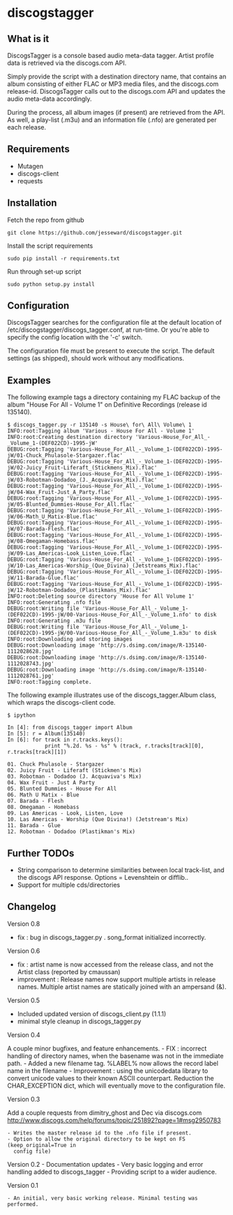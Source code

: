 # discogstagger

## What is it

DiscogsTagger is a console based audio meta-data tagger. Artist profile data is 
retrieved via the discogs.com API.

Simply provide the script with a destination directory name, that contains an
album consisting of either FLAC or MP3 media files, and the discogs.com 
release-id. DiscogsTagger calls out to the discogs.com API and updates the
audio meta-data accordingly.

During the process, all album images (if present) are retrieved from the API. 
As well, a play-list (.m3u) and an information file (.nfo) are generated per
each release.

## Requirements

* Mutagen 
* discogs-client 
* requests

## Installation 

Fetch the repo from github
```
git clone https://github.com/jesseward/discogstagger.git
```

Install the script requirements
```
sudo pip install -r requirements.txt
```

Run through set-up script
```
sudo python setup.py install
```

## Configuration 

DiscogsTagger searches for the configuration file at the default location of
/etc/discogstagger/discogs_tagger.conf, at run-time. Or you're able to specify the config 
location with the '-c' switch.

The configuration file must be present to execute the script. The default 
settings (as shipped), should work without any modifications.

## Examples

The following example tags a directory containing my FLAC backup of the album
"House For All - Volume 1" on Definitive Recordings (release id 135140).

```
$ discogs_tagger.py -r 135140 -s House\ for\ All\ Volume\ 1
INFO:root:Tagging album 'Various - House For All - Volume 1'
INFO:root:Creating destination directory 'Various-House_For_All_-_Volume_1-(DEF022CD)-1995-jW'
DEBUG:root:Tagging 'Various-House_For_All_-_Volume_1-(DEF022CD)-1995-jW/01-Chuck_Phulasole-Stargazer.flac'
DEBUG:root:Tagging 'Various-House_For_All_-_Volume_1-(DEF022CD)-1995-jW/02-Juicy_Fruit-Liferaft_(Stickmens_Mix).flac'
DEBUG:root:Tagging 'Various-House_For_All_-_Volume_1-(DEF022CD)-1995-jW/03-Robotman-Dodadoo_(J._Acquavivas_Mix).flac'
DEBUG:root:Tagging 'Various-House_For_All_-_Volume_1-(DEF022CD)-1995-jW/04-Wax_Fruit-Just_A_Party.flac'
DEBUG:root:Tagging 'Various-House_For_All_-_Volume_1-(DEF022CD)-1995-jW/05-Blunted_Dummies-House_For_All.flac'
DEBUG:root:Tagging 'Various-House_For_All_-_Volume_1-(DEF022CD)-1995-jW/06-Math_U_Matix-Blue.flac'
DEBUG:root:Tagging 'Various-House_For_All_-_Volume_1-(DEF022CD)-1995-jW/07-Barada-Flesh.flac'
DEBUG:root:Tagging 'Various-House_For_All_-_Volume_1-(DEF022CD)-1995-jW/08-Omegaman-Homebass.flac'
DEBUG:root:Tagging 'Various-House_For_All_-_Volume_1-(DEF022CD)-1995-jW/09-Las_Americas-Look_Listen_Love.flac'
DEBUG:root:Tagging 'Various-House_For_All_-_Volume_1-(DEF022CD)-1995-jW/10-Las_Americas-Worship_(Que_Divina)_(Jetstreams_Mix).flac'
DEBUG:root:Tagging 'Various-House_For_All_-_Volume_1-(DEF022CD)-1995-jW/11-Barada-Glue.flac'
DEBUG:root:Tagging 'Various-House_For_All_-_Volume_1-(DEF022CD)-1995-jW/12-Robotman-Dodadoo_(Plastikmans_Mix).flac'
INFO:root:Deleting source directory 'House for All Volume 1'
INFO:root:Generating .nfo file
DEBUG:root:Writing file 'Various-House_For_All_-_Volume_1-(DEF022CD)-1995-jW/00-Various-House_For_All_-_Volume_1.nfo' to disk
INFO:root:Generating .m3u file
DEBUG:root:Writing file 'Various-House_For_All_-_Volume_1-(DEF022CD)-1995-jW/00-Various-House_For_All_-_Volume_1.m3u' to disk
INFO:root:Downloading and storing images
DEBUG:root:Downloading image 'http://s.dsimg.com/image/R-135140-1112028628.jpg'
DEBUG:root:Downloading image 'http://s.dsimg.com/image/R-135140-1112028743.jpg'
DEBUG:root:Downloading image 'http://s.dsimg.com/image/R-135140-1112028761.jpg'
INFO:root:Tagging complete.
```

The following example illustrates use of the discogs_tagger.Album class, which
wraps the discogs-client code.

```
$ ipython

In [4]: from discogs_tagger import Album
In [5]: r = Album(135140)
In [6]: for track in r.tracks.keys():
            print "%.2d. %s - %s" % (track, r.tracks[track][0], r.tracks[track][1])

01. Chuck Phulasole - Stargazer
02. Juicy Fruit - Liferaft (Stickmen's Mix)
03. Robotman - Dodadoo (J. Acquaviva's Mix)
04. Wax Fruit - Just A Party
05. Blunted Dummies - House For All
06. Math U Matix - Blue
07. Barada - Flesh
08. Omegaman - Homebass
09. Las Americas - Look, Listen, Love
10. Las Americas - Worship (Que Divina!) (Jetstream's Mix)
11. Barada - Glue
12. Robotman - Dodadoo (Plastikman's Mix)
```
## Further TODOs

* String comparison to determine similarities between local track-list, and  the discogs API response. Options = Levenshtein or difflib..
* Support for multiple cds/directories

## Changelog

Version 0.8

* fix : bug in discogs_tagger.py . song_format initialized incorrectly.

Version 0.6

* fix : artist name is now accessed from the release class, and not the Artist
class (reported by cmaussan)
* improvement : Release names now support multiple artists in release names. 
Multiple artist names are statically joined with an ampersand (&).

Version 0.5

* Included updated version of discogs_client.py (1.1.1)
* minimal style cleanup in discogs_tagger.py

Version 0.4

A couple minor bugfixes, and feature enhancements.
    - FIX : incorrect handling of directory names, when the basename was not in the
      immediate path.
    - Added a new filename tag. %LABEL% now allows the record label name in the filename
    - Improvement : using the unicodedata library to convert unicode values to their 
      known ASCII counterpart. Reduction the CHAR_EXCEPTION dict, which will eventually
      move to the configuration file.

Version 0.3

Add a couple requests from dimitry_ghost and Dec via discogs.com
http://www.discogs.com/help/forums/topic/251892?page=1#msg2950783

    - Writes the master release id to the .nfo file if present.
    - Option to allow the original directory to be kept on FS (keep_original=True in
      config file)

Version 0.2
    - Documentation updates
    - Very basic logging and error handling added to discogs_tagger
    - Providing script to a wider audience.

Version 0.1 

    - An initial, very basic working release. Minimal testing was performed. 
